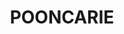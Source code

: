 ---
lastmod: '2025-04-06T06:05:20+00:00'
latitude: -33.466819
layout: suburb
longitude: 141.90794
postcode: '2648'
state: NSW
title: POONCARIE
url: /nsw/pooncarie/
---